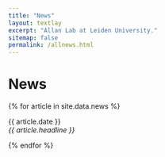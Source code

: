 ```yaml
---
title: "News"
layout: textlay
excerpt: "Allan Lab at Leiden University."
sitemap: false
permalink: /allnews.html
---
```


# News

{% for article in site.data.news %}
<div class="row">
<div class="col-sm-12">
 <div class="well">
<p>{{ article.date }} <br>
<em>{{ article.headline }}</em></p>
</div>
</div>
</div>
{% endfor %}


